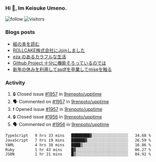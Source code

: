 ### Hi 👋, Im Keisuke Umeno.

<!--
**9renpoto/9renpoto** is a ✨ _special_ ✨ repository because its `README.md` (this file) appears on your GitHub profile.

Here are some ideas to get you started:

- 🔭 I’m currently working on ...
- 🌱 I’m currently learning ...
- 👯 I’m looking to collaborate on ...
- 🤔 I’m looking for help with ...
- 💬 Ask me about ...
- 📫 How to reach me: ...
- 😄 Pronouns: ...
- ⚡ Fun fact: ...
-->

![follow](https://img.shields.io/github/followers/9renpoto?label=Follow&style=social)
![visitors](https://komarev.com/ghpvc/?username=9renpoto&label=Profile%20views&color=0e75b6&style=flat)

### Blogs posts

<!-- BLOG-POST-LIST:START -->
- [紙の本を読む](https://9renpoto.win/entry/2024/02/25/reading-papar-book)
- [ROLLCAKE株式会社にJoinしました](https://9renpoto.win/entry/2024/02/11/join)
- [eza のあるカラフルな生活](https://9renpoto.win/entry/2024/02/01/eza)
- [Github Project 十分に機能そろっているのでは](https://9renpoto.win/entry/2024/01/14/gh-projects)
- [新年の休みを利用してasdfを卒業してmiseを触る](https://9renpoto.win/entry/2024/01/07/mise)
<!-- BLOG-POST-LIST:END -->

### Activity

<!--START_SECTION:activity-->
1. 🔒 Closed issue [#1957](https://github.com/9renpoto/upptime/issues/1957) in [9renpoto/upptime](https://github.com/9renpoto/upptime)
2. 🗣 Commented on [#1957](https://github.com/9renpoto/upptime/issues/1957#issuecomment-2020743167) in [9renpoto/upptime](https://github.com/9renpoto/upptime)
3. ❗ Opened issue [#1957](https://github.com/9renpoto/upptime/issues/1957) in [9renpoto/upptime](https://github.com/9renpoto/upptime)
4. 🔒 Closed issue [#1956](https://github.com/9renpoto/upptime/issues/1956) in [9renpoto/upptime](https://github.com/9renpoto/upptime)
5. 🗣 Commented on [#1956](https://github.com/9renpoto/upptime/issues/1956#issuecomment-2020209900) in [9renpoto/upptime](https://github.com/9renpoto/upptime)
<!--END_SECTION:activity-->

<!--START_SECTION:waka-->

```txt
TypeScript   9 hrs 33 mins   ████████▓░░░░░░░░░░░░░░░░   34.68 %
JavaScript   7 hrs 19 mins   ██████▓░░░░░░░░░░░░░░░░░░   26.59 %
YAML         4 hrs 38 mins   ████▒░░░░░░░░░░░░░░░░░░░░   16.86 %
Ruby         1 hr 43 mins    █▓░░░░░░░░░░░░░░░░░░░░░░░   06.27 %
JSON         1 hr 21 mins    █▒░░░░░░░░░░░░░░░░░░░░░░░   04.92 %
```

<!--END_SECTION:waka-->

